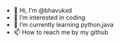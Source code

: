 - 👋 Hi, I’m @bhavukxd
- 👀 I’m interested in coding
- 🌱 I’m currently learning python,java
- 📫 How to reach me by my github

<!---
bhavukxd/bhavukxd is a ✨ special ✨ repository because its `README.md` (this file) appears on your GitHub profile.
You can click the Preview link to take a look at your changes.
--->

